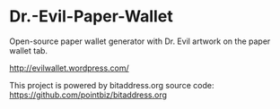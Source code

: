 Dr.-Evil-Paper-Wallet
=====================

Open-source paper wallet generator with Dr. Evil artwork on the paper wallet tab.

http://evilwallet.wordpress.com/

This project is powered by bitaddress.org source code: https://github.com/pointbiz/bitaddress.org
